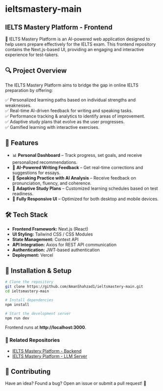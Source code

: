 # ieltsmastery-main
## IELTS Mastery Platform - Frontend

🚀 IELTS Mastery Platform is an AI-powered web application designed to help users prepare effectively for the IELTS exam. This frontend repository contains the Next.js-based UI, providing an engaging and interactive experience for test-takers.

## 🔍 Project Overview
The IELTS Mastery Platform aims to bridge the gap in online IELTS preparation by offering:

✅ Personalized learning paths based on individual strengths and weaknesses.  
✅ Real-time AI-driven feedback for writing and speaking tasks.  
✅ Performance tracking & analytics to identify areas of improvement.  
✅ Adaptive study plans that evolve as the user progresses.  
✅ Gamified learning with interactive exercises.  

## 🎨 Features
- 📊 **Personal Dashboard** – Track progress, set goals, and receive personalized recommendations.  
- 📝 **AI-Powered Writing Feedback** – Get real-time corrections and suggestions for essays.  
- 🎤 **Speaking Practice with AI Analysis** – Receive feedback on pronunciation, fluency, and coherence.  
- 🎯 **Adaptive Study Plans** – Customized learning schedules based on test readiness.  
- 📱 **Fully Responsive UI** – Optimized for both desktop and mobile devices.  

## 🛠️ Tech Stack
- **Frontend Framework:** Next.js (React)  
- **UI Styling:** Tailwind CSS / CSS Modules  
- **State Management:** Context API  
- **API Integration:** Axios for REST API communication  
- **Authentication:** JWT-based authentication  
- **Deployment:** Vercel  

## 🚀 Installation & Setup
```bash
# Clone the repository
git clone https://github.com/AmanShahzad1/ieltsmastery-main.git
cd ieltsmastery-main

# Install dependencies
npm install

# Start the development server
npm run dev
```
Frontend runs at **http://localhost:3000**.

### 🔗 Related Repositories
- [IELTS Mastery Platform - Backend](https://github.com/AmanShahzad1/ieltsmastery-backend)
- [IELTS Mastery Platform - LLM Server](https://github.com/AmanShahzad1/ieltsMastery-LLM-Server)


## 🤝 Contributing
Have an idea? Found a bug? Open an issue or submit a pull request! 🚀
